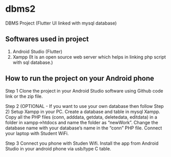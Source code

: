 # dbms2

DBMS Project (Flutter UI linked with mysql database)

## Softwares used in project 

1. Android Studio (Flutter)
2. Xampp (It is an open source web server which helps in linking php script with sql database.)

## How to run the project on your Android phone

Step 1
Clone the project in your Android Studio software using Github code link or the zip file.

Step 2 (OPTIONAL - If you want to use your own database then follow Step 2)
Setup Xampp in your PC. Create a database and table in mysql Xampp. 
Copy all the PHP files (conn, adddata, getdata, deletedata, editdata) in a folder in xampp->htdocs and name the folder as “newWork”. Change the database name with your database’s name in the “conn” PHP file. 
Connect your laptop with Student WiFi.

Step 3
Connect you phone with Studen Wifi. Install the app from Android Studio in your android phone via usb/type C table. 
